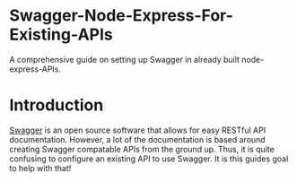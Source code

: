 # Swagger-Node-Express-For-Existing-APIs
A comprehensive guide on setting up Swagger in already built node-express-APIs.

# Introduction

[Swagger](http://swagger.io/) is an open source software that allows for easy RESTful API documentation. 
However, a lot of the documentation is based around creating Swagger compatable APIs from the ground up. 
Thus, it is quite confusing to configure an existing API to use Swagger. It is this guides goal to help with that!  
